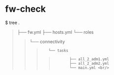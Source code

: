 # fw-check

$ tree
. <br/>
>├── fw.yml 
>├── hosts.yml 
>└── roles 
>>    └── connectivity
>>>        └── tasks
>>>>            ├── all_2_adm1.yml
>>>>            ├── all_2_adm2.yml
>>>>            └── main.yml <br/>
            

